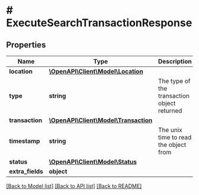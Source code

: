 # # ExecuteSearchTransactionResponse

## Properties

Name | Type | Description | Notes
------------ | ------------- | ------------- | -------------
**location** | [**\OpenAPI\Client\Model\Location**](Location.md) |  | [optional]
**type** | **string** | The type of the transaction object returned | [optional]
**transaction** | [**\OpenAPI\Client\Model\Transaction**](Transaction.md) |  | [optional]
**timestamp** | **string** | The unix time to read the object from | [optional]
**status** | [**\OpenAPI\Client\Model\Status**](Status.md) |  | [optional]
**extra_fields** | **object** |  | [optional]

[[Back to Model list]](../../README.md#models) [[Back to API list]](../../README.md#endpoints) [[Back to README]](../../README.md)
